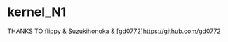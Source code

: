 # kernel_N1

THANKS TO [flippy](https://github.com/unifreq) & [Suzukihonoka](https://github.com/SuzukiHonoka/s905d-kernel-precompiled) & [gd0772]https://github.com/gd0772

